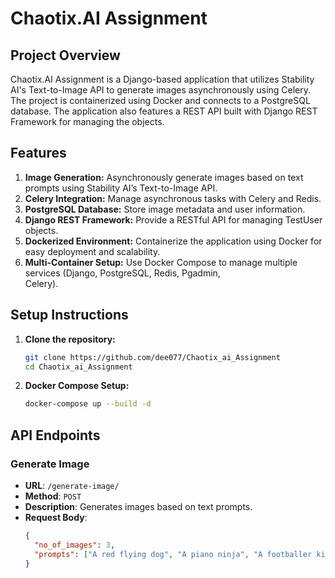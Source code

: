 # Chaotix.AI Assignment

## Project Overview
Chaotix.AI Assignment is a Django-based application that utilizes Stability AI's Text-to-Image API to generate images asynchronously using Celery. The project is containerized using Docker and connects to a PostgreSQL database. The application also features a REST API built with Django REST Framework for managing the objects.

## Features

1. **Image Generation:** Asynchronously generate images based on text prompts using Stability AI’s Text-to-Image API.
2. **Celery Integration:** Manage asynchronous tasks with Celery and Redis.
3. **PostgreSQL Database:** Store image metadata and user information.
4. **Django REST Framework:** Provide a RESTful API for managing TestUser objects.
5. **Dockerized Environment:** Containerize the application using Docker for easy deployment and scalability.
6. **Multi-Container Setup:** Use Docker Compose to manage multiple services (Django, PostgreSQL, Redis, Pgadmin,       
   Celery).

## Setup Instructions

1. **Clone the repository:**
   ```bash
   git clone https://github.com/dee077/Chaotix_ai_Assignment
   cd Chaotix_ai_Assignment
   ```
2. **Docker Compose Setup:**
   ```bash
   docker-compose up --build -d
   ```

## API Endpoints

### Generate Image
- **URL**: `/generate-image/`
- **Method**: `POST`
- **Description**: Generates images based on text prompts.
- **Request Body**:
  ```json
  {
    "no_of_images": 3,
    "prompts": ["A red flying dog", "A piano ninja", "A footballer kid"]
  }
  ```
